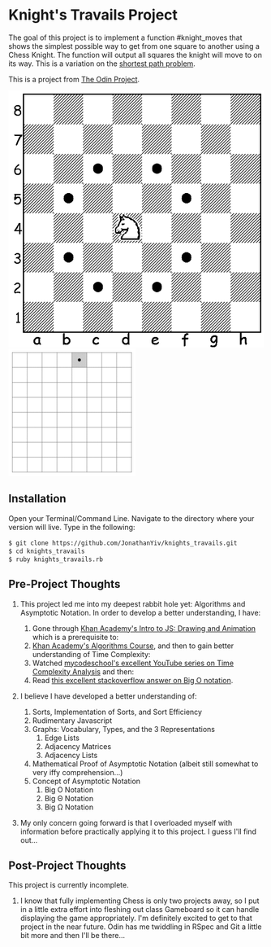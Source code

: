 # Knight's Travails Project

The goal of this project is to implement a function #knight_moves that shows the simplest possible way to get from one square to another using a Chess Knight.
The function will output all squares the knight will move to on its way. This is a variation on the [shortest path problem](https://en.wikipedia.org/wiki/Shortest_path_problem).

This is a project from [The Odin Project](https://www.theodinproject.com/courses/ruby-programming/lessons/data-structures-and-algorithms).

![Knight Possible Moves](/moves.gif)
![Knight Movement](/travails.gif)

## Installation

Open your Terminal/Command Line. Navigate to the directory where your version will live. Type in the following:

```
$ git clone https://github.com/JonathanYiv/knights_travails.git
$ cd knights_travails
$ ruby knights_travails.rb
```

## Pre-Project Thoughts

1. This project led me into my deepest rabbit hole yet: Algorithms and Asymptotic Notation. In order to develop a better understanding, I have:

	1. Gone through [Khan Academy's Intro to JS: Drawing and Animation](https://www.khanacademy.org/computing/computer-programming/programming) which is a prerequisite to:
	2. [Khan Academy's Algorithms Course](https://www.khanacademy.org/computing/computer-science/algorithms), and then to gain better understanding of Time Complexity:
	3. Watched [mycodeschool's excellent YouTube series on Time Complexity Analysis](https://www.youtube.com/playlist?list=PL2_aWCzGMAwI9HK8YPVBjElbLbI3ufctn) and then:
	4. Read [this excellent stackoverflow answer on Big O notation](https://stackoverflow.com/questions/487258/what-is-a-plain-english-explanation-of-big-o-notation).

2. I believe I have developed a better understanding of:

	1. Sorts, Implementation of Sorts, and Sort Efficiency
	2. Rudimentary Javascript
	3. Graphs: Vocabulary, Types, and the 3 Representations
		1. Edge Lists
		2. Adjacency Matrices
		3. Adjacency Lists
	4. Mathematical Proof of Asymptotic Notation (albeit still somewhat to very iffy comprehension...)
	5. Concept of Asymptotic Notation
		1. Big O Notation
		2. Big Θ Notation
		3. Big Ω Notation 

3. My only concern going forward is that I overloaded myself with information before practically applying it to this project. I guess I'll find out...

## Post-Project Thoughts

This project is currently incomplete.

1. I know that fully implementing Chess is only two projects away, so I put in a little extra effort into fleshing out class Gameboard so it can handle displaying the game appropriately. I'm definitely excited to get to that project in the near future. Odin has me twiddling in RSpec and Git a little bit more and then I'll be there...